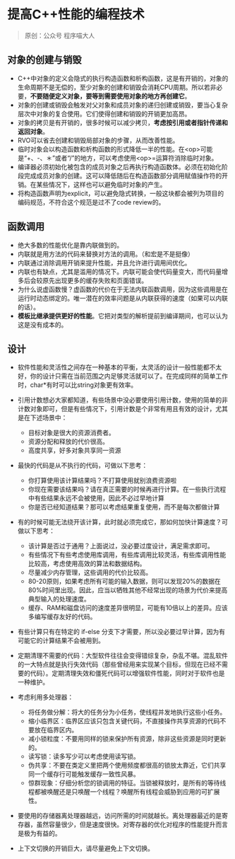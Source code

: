 # 提高C++性能的编程技术

> 原创：公众号 程序喵大人

## 对象的创建与销毁

- C++中对象的定义会隐式的执行构造函数和析构函数，这是有开销的，对象的生命周期不是无偿的，至少对象的创建和销毁会消耗CPU周期。所以若非必要，**不要随便定义对象，要等到需要使用对象的地方再创建它**。
- 对象的创建或销毁会触发对父对象和成员对象的递归创建或销毁，要当心复杂层次中对象的复合使用。它们使得创建和销毁的开销更加高昂。
- 对象的拷贝是有开销的，很多时候可以减少拷贝，**考虑按引用或者指针传递和返回对象**。
- RVO可以省去创建和销毁局部对象的步骤，从而改善性能。
- 临时对象会以构造函数和析构函数的形式降低一半的性能。在\<op>可能是“+、-、＊”或者“/”的地方，可以考虑使用\<op>=运算符消除临时对象。
- 编译器必须初始化被包含的成员对象之后再执行构造函数体。必须在初始化阶段完成成员对象的创建。这可以降低随后在构造函数部分调用赋值操作符的开销。在某些情况下，这样也可以避免临时对象的产生。
- 将构造函数声明为explicit，可以避免隐式转换，一般这块都会被列为项目的编码规范，不符合这个规范是过不了code review的。

## 函数调用

- 绝大多数的性能优化是靠内联做到的。
- 内联就是用方法的代码来替换对方法的调用。（和宏是不是挺像）
- 内联通过消除调用开销来提升性能，并且允许进行调用间优化。
- 内联也有缺点，尤其是滥用的情况下。内联可能会使代码量变大，而代码量增多后会较原先出现更多的缓存失败和页面错误。
- 为什么说虚函数慢？虚函数的代价在于无法内联函数调用，因为这些调用是在运行时动态绑定的。唯一潜在的效率问题是从内联获得的速度（如果可以内联的话）。
- **模板比继承提供更好的性能**。它把对类型的解析提前到编译期间，也可以认为这是没有成本的。

## 设计

- 软件性能和灵活性之间存在一种基本的平衡，太灵活的设计一般性能都不太好，你的设计只需在当前范围之内足够灵活就可以了。在完成同样的简单工作时，char*有时可以比string对象更有效率。

- 引用计数想必大家都知道，有些场景中没必要使用引用计数，使用的简单的非计数对象即可，但是有些情况下，引用计数是个非常有用且有效的设计，尤其是在下述场景中：

  - 目标对象是很大的资源消费者。
  - 资源分配和释放的代价很高。
  - 高度共享，好多对象共享同一资源
- 最快的代码是从不执行的代码，可做以下思考：

  - 你打算使用该计算结果吗？不打算使用就别浪费资源啦
  - 你现在需要该结果吗？请在真正需要的时候再进行计算。在一些执行流程中有些结果永远不会被使用，因此不必过早地计算
  - 你是否已经知道结果？那可以考虑结果重复使用，而不是每次都做计算
- 有的时候可能无法绕开该计算，此时就必须完成它，那如何加快计算速度？可做以下思考：

    - 该计算是否过于通用？上面说过，没必要过度设计，满足需求即可。
    - 有些情况下有些考虑使用库调用，有些库调用比较灵活，有些库调用性能比较高，考虑使用高效的算法和数据结构。
    - 尽量减少内存管理，这些调用的代价比较高。
    - 80-20原则，如果考虑所有可能的输入数据，则可以发现20%的数据在80%时间里出现。因此，应当以牺牲其他不经常出现的场景为代价来提高典型输入的处理速度。
    - 缓存、RAM和磁盘访问的速度差异很明显，可能有10倍以上的差异。应该多编写缓存友好的代码。
- 有些计算只有在特定的 if-else 分支下才需要，所以没必要过早计算，因为有可能它的计算结果不会被用到。

- 定期清理不需要的代码：大型软件往往会变得错综复杂，杂乱不堪。混乱软件的一大特点就是执行失效代码（那些曾经用来实现某个目标，但现在已经不需要的代码）。定期清理失效和僵死代码可以增强软件性能，同时对于软件也是一种维护。
- 考虑利用多处理器：
  - 将任务做分解：将大的任务分为小任务，使线程并发地执行这些小任务。
  - 缩小临界区：临界区应该只包含关键代码，不直接操作共享资源的代码不要放在临界区内。
  - 减小锁粒度：不要用同样的锁来保护所有资源，除非这些资源是同时更新的。
  - 读写锁：读多写少可以考虑使用读写锁。
  - 伪共享：不要在类定义里把两个使用频度都很高的锁放太靠近，它们共享同一个缓存行可能触发缓存一致性风暴。
  - 惊群现象：仔细分析您的锁调用的特征。当锁被释放时，是所有的等待线程都被唤醒还是只唤醒一个线程？唤醒所有线程会威胁到应用的可扩展性。
- 要使用的存储器离处理器越远，访问所需的时间就越长。离处理器最近的是寄存器，虽然容量很少，但是速度很快。对寄存器的优化对程序的性能提升而言是极为有益的。

- 上下文切换的开销巨大，请尽量避免上下文切换。